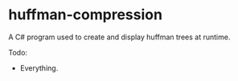 # huffman-compression
A C# program used to create and display huffman trees at runtime.

Todo:
- Everything.
